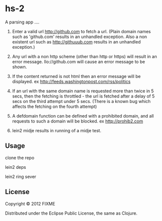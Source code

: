 # hs-2

A parsing app ....

1) Enter a valid url http://github.com to fetch a url. (Plain domain names such as 'github.com' results in an unhandled exception. Also a non existent url such as http://githuuub.com results in an unhandled exception.)

2) Any url with a non http scheme (other than http or https) will result in an error message. llo://github.com will cause an error message to be shown.

3) If the content returned is not html then an error message will be displayed. ex http://feeds.washingtonpost.com/rss/politics

4) If an url with the same domain name is requested more than twice in 5 secs, then the fetching is throttled - the url is fetched after a delay of 5 secs on the third attempt under 5 secs. (There is a known bug which affects the fetching on the fourth attempt)

5) A defdomain function can be defined with a prohibited domain, and all requests to such a domain will be blocked. ex http://prohib2.com

6) lein2 midje results in running of a midje test.


## Usage

clone the repo

lein2 deps

lein2 ring sever

## License

Copyright © 2012 FIXME

Distributed under the Eclipse Public License, the same as Clojure.
